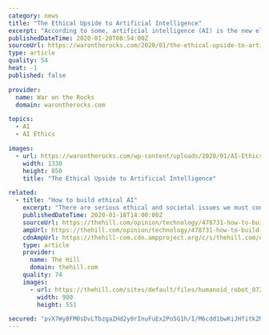 ```yaml
---
category: news
title: "The Ethical Upside to Artificial Intelligence"
excerpt: "According to some, artificial intelligence (AI) is the new electricity. Like electricity, AI will transform every major industry and open new opportunities that were never possible. However, unlike electricity, the ethics surrounding the development and use of AI remain controversial, which is a significant element constraining AI’s full ..."
publishedDateTime: 2020-01-20T08:54:00Z
sourceUrl: https://warontherocks.com/2020/01/the-ethical-upside-to-artificial-intelligence/
type: article
quality: 54
heat: -1
published: false

provider:
  name: War on the Rocks
  domain: warontherocks.com

topics:
  - AI
  - AI Ethics

images:
  - url: https://warontherocks.com/wp-content/uploads/2020/01/AI-Ethics-Again.jpg
    width: 1330
    height: 850
    title: "The Ethical Upside to Artificial Intelligence"

related:
  - title: "How to build ethical AI"
    excerpt: "There are serious ethical and societal issues we must confront quickly."
    publishedDateTime: 2020-01-18T14:00:00Z
    sourceUrl: https://thehill.com/opinion/technology/478731-how-to-build-ethical-artificial-intelligence
    ampUrl: https://thehill.com/opinion/technology/478731-how-to-build-ethical-artificial-intelligence?amp
    cdnAmpUrl: https://thehill-com.cdn.ampproject.org/c/s/thehill.com/opinion/technology/478731-how-to-build-ethical-artificial-intelligence?amp
    type: article
    provider:
      name: The Hill
      domain: thehill.com
    quality: 74
    images:
      - url: https://thehill.com/sites/default/files/humanoid_robot_07272018_1_0.jpg
        width: 980
        height: 551

secured: "pvX7Wy8FM0sDvLTbzgaZHd2y0rInuFuEx2Po5G1h/I/M6cdd1bwKiJHfitk2MO0TOfc1fu6xSuC/GKVPuVyzl1otXn1WHZNaqvWyzV4n8ef3BwKfhRYz5bokW72jRUhfFWjSZXTZXjKT+KSwQrHJrFv0K3QnpEj15r9oQuebIGnIBEE+iLDqWpPg4Scl6bxlsn8QyVM9iBrkfGAdI464BUTwwYSFqD2zIuuniUcwwCWQ869w8sp5rm7DappvM+d9oMEr9xb0SQiXFnLK0pytH2FEYY5RYGfz6xopDHkNGRCT0oOMeUqaDwWfr8WHCl3K;a2UnDPuVNErx8QYfkPTovw=="
---
```


